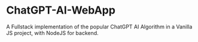 # ChatGPT-AI-WebApp
A Fullstack implementation of the popular ChatGPT AI Algorithm in a Vanilla JS project, with NodeJS for backend.
